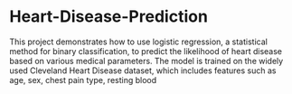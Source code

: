 # Heart-Disease-Prediction
This project demonstrates how to use logistic regression, a statistical method for binary classification, to predict the likelihood of heart disease based on various medical parameters. The model is trained on the widely used Cleveland Heart Disease dataset, which includes features such as age, sex, chest pain type, resting blood 
